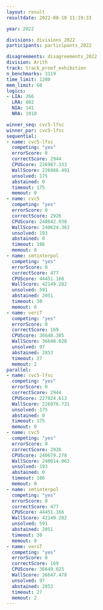 ```yaml
---
layout: result
resultdate: 2022-08-10 11:19:33

year: 2022

divisions: divisions_2022
participants: participants_2022

disagreements: disagreements_2022
division: Arith
track: track_proof_exhibition
n_benchmarks: 3119
time_limit: 1200
mem_limit: 60
logics:
- LIA: 266
  LRA: 802
  NIA: 141
  NRA: 1910

winner_seq: cvc5-lfsc
winner_par: cvc5-lfsc
sequential:
- name: cvc5-lfsc
  competing: "yes"
  errorScore: 0
  correctScore: 2944
  CPUScore: 226987.333
  WallScore: 226986.491
  unsolved: 175
  abstained: 0
  timeout: 175
  memout: 0
- name: cvc5
  competing: "yes"
  errorScore: 0
  correctScore: 2926
  CPUScore: 240642.938
  WallScore: 240624.363
  unsolved: 193
  abstained: 0
  timeout: 186
  memout: 0
- name: smtinterpol
  competing: "yes"
  errorScore: 0
  correctScore: 477
  CPUScore: 44451.166
  WallScore: 42149.282
  unsolved: 591
  abstained: 2051
  timeout: 30
  memout: 0
- name: veriT
  competing: "yes"
  errorScore: 0
  correctScore: 169
  CPUScore: 36648.385
  WallScore: 36648.028
  unsolved: 97
  abstained: 2853
  timeout: 27
  memout: 2
parallel:
- name: cvc5-lfsc
  competing: "yes"
  errorScore: 0
  correctScore: 2944
  CPUScore: 227024.613
  WallScore: 226976.731
  unsolved: 175
  abstained: 0
  timeout: 175
  memout: 0
- name: cvc5
  competing: "yes"
  errorScore: 0
  correctScore: 2926
  CPUScore: 240679.278
  WallScore: 240614.063
  unsolved: 193
  abstained: 0
  timeout: 186
  memout: 0
- name: smtinterpol
  competing: "yes"
  errorScore: 0
  correctScore: 477
  CPUScore: 44451.166
  WallScore: 42149.282
  unsolved: 591
  abstained: 2051
  timeout: 30
  memout: 0
- name: veriT
  competing: "yes"
  errorScore: 0
  correctScore: 169
  CPUScore: 36649.025
  WallScore: 36647.478
  unsolved: 97
  abstained: 2853
  timeout: 27
  memout: 2
---
```


